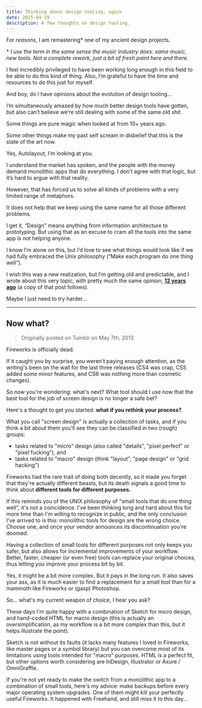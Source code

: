 ```yaml
---
title: Thinking about design tooling, again
date: 2025-04-19
description: A few thoughts on design tooling.
---
```


For _reasons_, I am remastering* one of my ancient design projects.

\* _I use the term in the same sense the music industry does: same music, new tools. Not a complete rework, just a bit of fresh paint here and there._

I feel incredibly privileged to have been working long enough in this field to be able to do this kind of thing. Also, I’m grateful to have the time and resources to do this just for myself.

And boy, do I have opinions about the evolution of design tooling…

I’m simultaneously amazed by how much better design tools have gotten, but also can’t believe we’re still dealing with some of the same old shit.

Some things are pure magic when looked at from 10+ years ago.

Some other things make my past self scream in disbelief that this is the state of the art now.

Yes, Autolayout, I’m looking at you.

I understand the market has spoken, and the people with the money demand monolithic apps that do everything. I don’t agree with that logic, but it’s hard to argue with that reality.

However, that has forced us to solve all kinds of problems with a very limited range of metaphors.

It does not help that we keep using the same name for all those different problems.

I get it, “Design” means anything from information architecture to prototyping. But using that as an excuse to cram all the tools into the same app is not helping anyone.

I know I’m alone on this, but I’d love to see what things would look like if we had fully embraced the Unix philosophy (“Make each program do one thing well”).

I wish this was a new realization, but I’m getting old and predictable, and I wrote about this very topic, with pretty much the same opinion, [**12 years ago**](https://www.tumblr.com/bomberstudios/49803458046/now-what) (a copy of that post follows).

Maybe I just need to try harder…

---

## Now what?

> Originally posted on Tumblr on May 7th, 2013

Fireworks is officially dead.

If it caught you by surprise, you weren't paying enough attention, as the writing's been on the wall for the last three releases (CS4 was crap, CS5 added some minor features, and CS6 was nothing more than cosmetic changes).

So now you're wondering: what's next? What tool should I use now that the best tool for the job of screen design is no longer a safe bet?

Here's a thought to get you started: **what if you rethink your process?**.

What you call "screen design" is actually a collection of tasks, and if you think a bit about them you'll see they can be classified in two (rough) groups:

- tasks related to "micro" design (also called "details", "pixel perfect" or "pixel fucking"), and
- tasks related to "macro" design (think "layout", "page design" or "grid hacking")

Fireworks had the rare trait of doing both decently, so it made you forget that they're actually different beasts, but its death signals a good time to think about **different tools for different purposes.**

If this reminds you of the UNIX philosophy of "small tools that do one thing well", it's not a coincidence. I've been thinking long and hard about this for more time than I'm willing to recognize in public, and the only conclusion I've arrived to is this: monolithic tools for design are the wrong choice. Choose one, and once your vendor announces its discontinuation you're doomed.

Having a collection of small tools for different purposes not only keeps you safer, but also allows for incremental improvements of your workflow. Better, faster, cheaper (or even free) tools can replace your original choices, thus letting you improve your process bit by bit.

Yes, it might be a bit more complex. But it pays in the long run. It also saves your ass, as it is much easier to find a replacement for a small tool than for a mammoth like Fireworks or (gasp) Photoshop.

So... what's my current weapon of choice, I hear you ask?

These days I'm quite happy with a combination of Sketch for micro design, and hand-coded HTML for macro design (this is actually an oversimplification, as my workflow is a bit more complex than this, but it helps illustrate the point).

Sketch is not without its faults (it lacks many features I loved in Fireworks, like master pages or a symbol library) but you can overcome most of its limitations using tools intended for "macro" purposes. HTML is a perfect fit, but other options worth considering are InDesign, Illustrator or Axure / OmniGraffle.

If you're not yet ready to make the switch from a monolithic app to a combination of small tools, here's my advice: make backups before every major operating system upgrades. One of them might kill your perfectly useful Fireworks. It happened with Freehand, and still miss it to this day...

